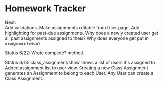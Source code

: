 Homework Tracker
================

Next:  
Add validations.
Make assignments editable from User page.
Add highlighting for past-due assignments.
Why does a newly created user get all past assignments assigned to them?
Why does everyone get put in assignees twice? 


Status 6/22:
Wrote complete? method.

Status 6/18:
class_assignment/show shows a list of users it's assigned to
Added assignment list to user view.
Creating a new Class Assignment generates an Assignment to belong to each User.
Any User can create a Class Assignment.  

